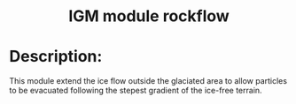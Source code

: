 
### <h1 align="center" id="title">IGM module rockflow </h1>

# Description:

This module extend the ice flow outside the glaciated area to allow particles
to be evacuated following the stepest gradient of the ice-free terrain.
